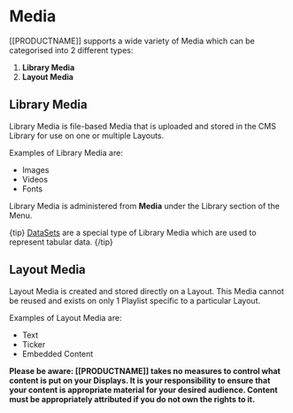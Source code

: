 <!--toc=media-->

# Media 

[[PRODUCTNAME]] supports a wide variety of Media which can be categorised into 2 different types:

1. **Library Media**
2. **Layout Media**

## Library Media

Library Media is file-based Media that is uploaded and stored in the CMS Library for use on one or multiple Layouts.

Examples of Library Media are:

- Images
- Videos
- Fonts

Library Media is administered from **Media** under the Library section of the Menu. 

{tip}
[DataSets](media_datasets.html) are a special type of Library Media which are used to represent tabular data.
{/tip}

## Layout Media

Layout Media is created and stored directly on a Layout. This Media cannot be reused and exists on only 1 Playlist specific to a particular Layout.

Examples of Layout Media are:

- Text
- Ticker
- Embedded Content

**Please be aware: [[PRODUCTNAME]] takes no measures to control what content is put on your Displays. It is your responsibility to ensure that your content is appropriate material for your desired audience. Content must be appropriately attributed if you do not own the rights to it.**